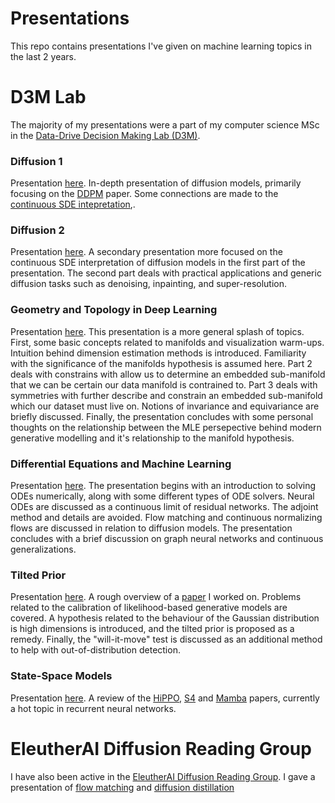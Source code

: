 # Presentations

This repo contains presentations I've given on machine learning topics in the last 2 years.

# D3M Lab
The majority of my presentations were a part of my computer science MSc in the [Data-Drive Decision Making Lab (D3M)](https://d3m.mie.utoronto.ca/).

### Diffusion 1
Presentation [here](https://docs.google.com/presentation/d/1aOW4_gISJFMDhKTDm9htoTLDSEno8VlIyWrRdwA3WcA/edit?usp=sharing). In-depth presentation of diffusion models, primarily focusing on the [DDPM](https://arxiv.org/abs/2006.11239) paper. Some connections are made to the [continuous SDE intepretation](https://arxiv.org/abs/2011.13456),.

### Diffusion 2
Presentation [here](https://docs.google.com/presentation/d/1j8gcOAHXmCAiCSsXTxrv_gCMJOmT7wd3M99Y5gBdmWs/edit?usp=sharing). A secondary presentation more focused on the continuous SDE interpretation of diffusion models in the first part of the presentation. The second part deals with practical applications and generic diffusion tasks such as denoising, inpainting, and super-resolution.

### Geometry and Topology in Deep Learning
Presentation [here](https://docs.google.com/presentation/d/13xJDpNfKIbqFELHLyZ-qTdKaf1hxSmfqZhTmJ5QjQkU/edit?usp=sharing). This presentation is a more general splash of topics. First, some basic concepts related to manifolds and visualization warm-ups. Intuition behind dimension estimation methods is introduced. Familiarity with the significance of the manifolds hypothesis is assumed here. Part 2 deals with constrains with allow us to determine an embedded sub-manifold that we can be certain our data manifold is contrained to. Part 3 deals with symmetries with further describe and constrain an embedded sub-manifold which our dataset must live on. Notions of invariance and equivariance are briefly discussed. Finally, the presentation concludes with some personal thoughts on the relationship between the MLE persepective behind modern generative modelling and it's relationship to the manifold hypothesis.

### Differential Equations and Machine Learning
Presentation [here](https://docs.google.com/presentation/d/1-wL6kMeOhaRJtBSwSPcL426E01_nI-9eUIu4th125Rg/edit?usp=sharing). The presentation begins with an introduction to solving ODEs numerically, along with some different types of ODE solvers. Neural ODEs are discussed as a continuous limit of residual networks. The adjoint method and details are avoided. Flow matching and continuous normalizing flows are discussed in relation to diffusion models. The presentation concludes with a brief discussion on graph neural networks and continuous generalizations.

### Tilted Prior
Presentation [here](https://docs.google.com/presentation/d/1Y7fUXR2YVHlOI86Qr7pM7EqDtuFtmf2EQQJIdRDXxtI/edit?usp=sharing). A rough overview of a [paper](https://openreview.net/forum?id=YlGsTZODyjz) I worked on. Problems related to the calibration of likelihood-based generative models are covered. A hypothesis related to the behaviour of the Gaussian distribution is high dimensions is introduced, and the tilted prior is proposed as a remedy. Finally, the "will-it-move" test is discussed as an additional method to help with out-of-distribution detection.

### State-Space Models
Presentation [here](https://docs.google.com/presentation/d/1Y7fUXR2YVHlOI86Qr7pM7EqDtuFtmf2EQQJIdRDXxtI/edit?usp=sharing). A review of the [HiPPO](https://arxiv.org/abs/2008.07669), [S4](https://arxiv.org/abs/2111.00396) and [Mamba](https://arxiv.org/abs/2312.00752) papers, currently a hot topic in recurrent neural networks.


# EleutherAI Diffusion Reading Group

I have also been active in the [EleutherAI Diffusion Reading Group](https://github.com/tmabraham/diffusion_reading_group). I gave a presentation of [flow matching](https://docs.google.com/presentation/d/1LW7nF29dDXXpoz1kVl5bbqQl2k8kU1U2Z6SD53Uc38c/edit?usp=sharing) and [diffusion distillation](https://docs.google.com/presentation/d/1vrl7jGFabNqLQaU1DYCae7hhwY_pl4u_094LfHG7A_4/edit?usp=sharing)